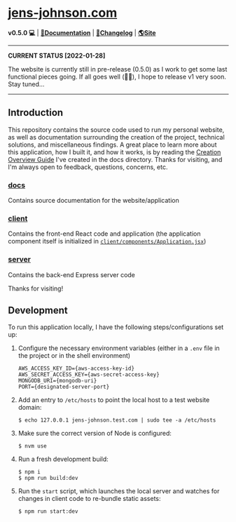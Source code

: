 # [jens-johnson.com](https://www.jens-johnson.com)

**v0.5.0 💻** | **[🔗Documentation](docs)** | **[📜Changelog](docs/miscellaneous/changelog.md)** | **[🌎Site](https://www.jens-johnson.com)**

---
**CURRENT STATUS [2022-01-28]**

The website is currently still in pre-release (0.5.0) as I work to get some last functional pieces going. If all
goes well (🤞🏻), I hope to release v1 very soon. Stay tuned...

---

## Introduction

This repository contains the source code used to run my personal website, as well as documentation surrounding the 
creation of the project, technical solutions, and miscellaneous findings. A great place to learn more about this 
application, how I built it, and how it works, is by reading the
[Creation Overview Guide](docs/creation_documentation/overview.md) I've created in the docs directory. Thanks for 
visiting, and I'm always open to feedback, questions, concerns, etc.

### [docs](docs)

Contains source documentation for the website/application

### [client](client)

Contains the front-end React code and application (the application component itself is initialized in 
[`client/components/Application.jsx`](client/components/Application.jsx))

### [server](server)

Contains the back-end Express server code

Thanks for visiting!

## Development

To run this application locally, I have the following steps/configurations set up:

1. Configure the necessary environment variables (either in a `.env` file in the project or in the shell environment)
   ```shell
   AWS_ACCESS_KEY_ID={aws-access-key-id}
   AWS_SECRET_ACCESS_KEY={aws-secret-access-key}
   MONGODB_URI={mongodb-uri}
   PORT={designated-server-port}
   ```
2. Add an entry to `/etc/hosts` to point the local host to a test website domain:
   ```shell
   $ echo 127.0.0.1 jens-johnson.test.com | sudo tee -a /etc/hosts
   ```
3. Make sure the correct version of Node is configured:
   ```shell
   $ nvm use
   ```
4. Run a fresh development build:
   ```shell
   $ npm i
   $ npm run build:dev
   ```
5. Run the `start` script, which launches the local server and watches for changes in client code to re-bundle static 
   assets:
   ```shell
   $ npm run start:dev
   ```